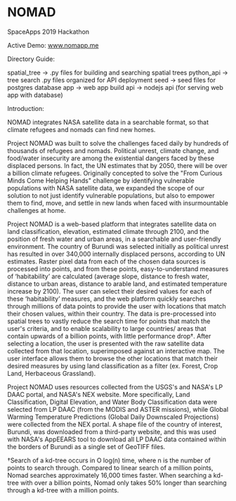 # NOMAD
SpaceApps 2019 Hackathon

Active Demo:        www.nomapp.me


Directory Guide:

spatial_tree    ->      .py files for building and searching spatial trees
python_api      ->      tree search .py files organized for API deployment
seed            ->      seed files for postgres database
app             ->      web app build
api             ->      nodejs api (for serving web app with database)


Introduction:

NOMAD integrates NASA satellite data in a searchable format, so that climate
refugees and nomads can find new homes.

Project NOMAD was built to solve the challenges faced daily by hundreds of
thousands of refugees and nomads. Political unrest, climate change, and
food/water insecurity are among the existential dangers faced by these displaced
persons. In fact, the UN estimates that by 2050, there will be over a billion
climate refugees. Originally concepted to solve the "From Curious Minds Come
Helping Hands" challenge by identifying vulnerable populations with NASA
satellite data, we expanded the scope of our solution to not just identify
vulnerable populations, but also to empower them to find, move, and settle in
new lands when faced with insurmountable challenges at home.

Project NOMAD is a web-based platform that integrates satellite data on land
classification, elevation, estimated climate through 2100, and the position of
fresh water and urban areas, in a searchable and user-friendly environment.
The country of Burundi was selected initially as political unrest has resulted
in over 340,000 internally displaced persons, according to UN estimates. Raster
pixel data from each of the chosen data sources is processed into points, and
from these points, easy-to-understand measures of ‘habitability’ are calculated
(average slope, distance to fresh water, distance to urban areas, distance to
arable land, and estimated temperature increase by 2100). The user can select
their desired values for each of these ‘habitability’ measures, and the web
platform quickly searches through millions of data points to provide the user
with locations that match their chosen values, within their country. The data
is pre-processed into spatial trees to vastly reduce the search time for points
that match the user's criteria, and to enable scalability to large countries/
areas that contain upwards of a billion points, with little performance drop†.
After selecting a location, the user is presented with the raw satellite data
collected from that location, superimposed against an interactive map. The user
interface allows them to browse the other locations that match their desired
measures by using land classification as a filter (ex. Forest, Crop Land,
Herbaceous Grassland).

Project NOMAD uses resources collected from the USGS's and NASA's LP DAAC
portal, and NASA's NEX website. More specifically, Land Classification, Digital
Elevation, and Water Body Classification data were selected from LP DAAC (from
the MODIS and ASTER missions), while Global Warming Temperature Predictions
(Global Daily Downscaled Projections) were collected from the NEX portal.
A shape file of the country of interest, Burundi, was downloaded from a
third-party website, and this was used with NASA's AppEEARS tool to download
all LP DAAC data contained within the borders of Burundi as a single set of
GeoTIFF files. 

†Search of a kd-tree occurs in O log(n) time, where n is the number of points
to search through. Compared to linear search of a million points, Nomad searches
approximately 16,000 times faster. When searching a kd-tree with over a billion
points, Nomad only takes 50% longer than searching through a kd-tree with a
million points. 

